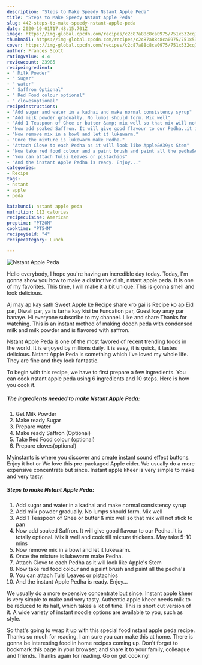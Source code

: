 ```yaml
---
description: "Steps to Make Speedy Nstant Apple Peda"
title: "Steps to Make Speedy Nstant Apple Peda"
slug: 442-steps-to-make-speedy-nstant-apple-peda
date: 2020-10-01T17:48:15.701Z
image: https://img-global.cpcdn.com/recipes/c2c87a88c8ca0975/751x532cq70/nstant-apple-peda-recipe-main-photo.jpg
thumbnail: https://img-global.cpcdn.com/recipes/c2c87a88c8ca0975/751x532cq70/nstant-apple-peda-recipe-main-photo.jpg
cover: https://img-global.cpcdn.com/recipes/c2c87a88c8ca0975/751x532cq70/nstant-apple-peda-recipe-main-photo.jpg
author: Frances Scott
ratingvalue: 4.4
reviewcount: 23985
recipeingredient:
- " Milk Powder"
- " Sugar"
- " water"
- " Saffron Optional"
- " Red Food colour optional"
- " clovesoptional"
recipeinstructions:
- "Add sugar and water in a kadhai and make normal consistency syrup"
- "Add milk powder gradually. No lumps should form. Mix well"
- "Add 1 Teaspoon of Ghee or butter &amp; mix well so that mix will not stick to pan"
- "Now add soaked Saffron. It will give good flavour to our Pedha..it is totally optional. Mix it well and cook till mixture thickens. May take 5-10 mins"
- "Now remove mix in a bowl and let it lukewarm."
- "Once the mixture is lukewarm make Pedha."
- "Attach Clove to each Pedha as it will look like Apple&#39;s Stem"
- "Now take red food colour and a paint brush and paint all the pedha&#39;s"
- "You can attach Tulsi Leaves or pistachios"
- "And the instant Apple Pedha is ready. Enjoy..."
categories:
- Recipe
tags:
- nstant
- apple
- peda

katakunci: nstant apple peda 
nutrition: 112 calories
recipecuisine: American
preptime: "PT20M"
cooktime: "PT54M"
recipeyield: "4"
recipecategory: Lunch

---
```



![Nstant Apple Peda](https://img-global.cpcdn.com/recipes/c2c87a88c8ca0975/751x532cq70/nstant-apple-peda-recipe-main-photo.jpg)

Hello everybody, I hope you're having an incredible day today. Today, I'm gonna show you how to make a distinctive dish, nstant apple peda. It is one of my favorites. This time, I will make it a bit unique. This is gonna smell and look delicious.

Aj may ap kay sath Sweet Apple ke Recipe share kro gai is Recipe ko ap Eid par, Diwali par, ya is tarha kay kisi be Funcation par, Guest kay anay par banaye. Hi everyone subscribe to my channel. Like and share Thanks for watching. This is an instant method of making doodh peda with condensed milk and milk powder and is flavored with saffron.

Nstant Apple Peda is one of the most favored of recent trending foods in the world. It is enjoyed by millions daily. It is easy, it is quick, it tastes delicious. Nstant Apple Peda is something which I've loved my whole life. They are fine and they look fantastic.


To begin with this recipe, we have to first prepare a few ingredients. You can cook nstant apple peda using 6 ingredients and 10 steps. Here is how you cook it.

<!--inarticleads1-->

##### The ingredients needed to make Nstant Apple Peda:

1. Get  Milk Powder
1. Make ready  Sugar
1. Prepare  water
1. Make ready  Saffron (Optional)
1. Take  Red Food colour (optional)
1. Prepare  cloves(optional)


Myinstants is where you discover and create instant sound effect buttons. Enjoy it hot or We love this pre-packaged Apple cider. We usually do a more expensive concentrate but since. Instant apple kheer is very simple to make and very tasty. 

<!--inarticleads2-->

##### Steps to make Nstant Apple Peda:

1. Add sugar and water in a kadhai and make normal consistency syrup
1. Add milk powder gradually. No lumps should form. Mix well
1. Add 1 Teaspoon of Ghee or butter &amp; mix well so that mix will not stick to pan
1. Now add soaked Saffron. It will give good flavour to our Pedha..it is totally optional. Mix it well and cook till mixture thickens. May take 5-10 mins
1. Now remove mix in a bowl and let it lukewarm.
1. Once the mixture is lukewarm make Pedha.
1. Attach Clove to each Pedha as it will look like Apple&#39;s Stem
1. Now take red food colour and a paint brush and paint all the pedha&#39;s
1. You can attach Tulsi Leaves or pistachios
1. And the instant Apple Pedha is ready. Enjoy...


We usually do a more expensive concentrate but since. Instant apple kheer is very simple to make and very tasty. Authentic apple kheer needs milk to be reduced to its half, which takes a lot of time. This is short cut version of it. A wide variety of instant noodle options are available to you, such as style. 

So that's going to wrap it up with this special food nstant apple peda recipe. Thanks so much for reading. I am sure you can make this at home. There is gonna be interesting food in home recipes coming up. Don't forget to bookmark this page in your browser, and share it to your family, colleague and friends. Thanks again for reading. Go on get cooking!
